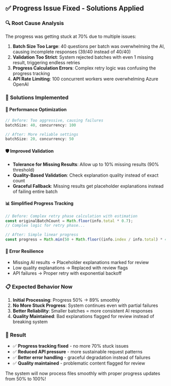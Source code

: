 ## ✅ Progress Issue Fixed - Solutions Applied

### 🔍 **Root Cause Analysis**
The progress was getting stuck at 70% due to multiple issues:

1. **Batch Size Too Large**: 40 questions per batch was overwhelming the AI, causing incomplete responses (39/40 instead of 40/40)
2. **Validation Too Strict**: System rejected batches with even 1 missing result, triggering endless retries
3. **Progress Calculation Errors**: Complex retry logic was confusing the progress tracking
4. **API Rate Limiting**: 100 concurrent workers were overwhelming Azure OpenAI

### 🚀 **Solutions Implemented**

#### 🎯 **Performance Optimization**
```typescript
// Before: Too aggressive, causing failures
batchSize: 40, concurrency: 100

// After: More reliable settings
batchSize: 20, concurrency: 50
```

#### 🛡️ **Improved Validation**
- **Tolerance for Missing Results**: Allow up to 10% missing results (90% threshold)
- **Quality-Based Validation**: Check explanation quality instead of exact count
- **Graceful Fallback**: Missing results get placeholder explanations instead of failing entire batch

#### 📊 **Simplified Progress Tracking**
```typescript
// Before: Complex retry phase calculation with estimation
const originalBatchCount = Math.floor(info.total * 0.7);
// Complex logic for retry phase...

// After: Simple linear progress
const progress = Math.min(50 + Math.floor((info.index / info.total) * 40), 89);
```

#### 🔧 **Error Resilience**
- Missing AI results → Placeholder explanations marked for review
- Low quality explanations → Replaced with review flags
- API failures → Proper retry with exponential backoff

### 📋 **Expected Behavior Now**

1. **Initial Processing**: Progress 50% → 89% smoothly
2. **No More Stuck Progress**: System continues even with partial failures  
3. **Better Reliability**: Smaller batches = more consistent AI responses
4. **Quality Maintained**: Bad explanations flagged for review instead of breaking system

### 🎯 **Result**
- ✅ **Progress tracking fixed** - no more 70% stuck issues
- ✅ **Reduced API pressure** - more sustainable request patterns  
- ✅ **Better error handling** - graceful degradation instead of failures
- ✅ **Quality maintained** - problematic content flagged for review

The system will now process files smoothly with proper progress updates from 50% to 100%!
